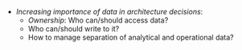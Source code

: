 * *Increasing importance of data in architecture decisions*:
    * *Ownership*: Who can/should access data?
    * Who can/should write to it?
    * How to manage separation of analytical and operational data?